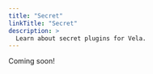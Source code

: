 ```yaml
---
title: "Secret"
linkTitle: "Secret"
description: >
  Learn about secret plugins for Vela.
---
```


Coming soon!